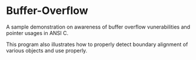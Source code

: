 Buffer-Overflow
===============

A sample demonstration on awareness of buffer overflow vunerabilities and pointer usages in ANSI C.

This program also illustrates how to properly detect boundary alignment of various objects and use properly.